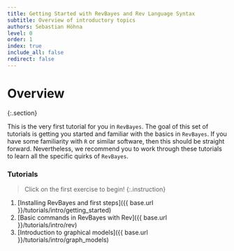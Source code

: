 ```yaml
---
title: Getting Started with RevBayes and Rev Language Syntax
subtitle: Overview of introductory topics
authors: Sebastian Höhna
level: 0
order: 1
index: true
include_all: false
redirect: false
---
```


Overview
========
{:.section}

This is the very first tutorial for you in `RevBayes`. The goal of this set of tutorials is 
getting you started and familiar with the basics in `RevBayes`. If you have some familiarity 
with `R` or similar software, then this should be straight forward. Nevertheless, we recommend
you to work through these tutorials to learn all the specific quirks of `RevBayes`.



### Tutorials

>Click on the first exercise to begin!
{:.instruction}

1. [Installing RevBayes and first steps]({{ base.url }}/tutorials/intro/getting_started)
2. [Basic commands in RevBayes with Rev]({{ base.url }}/tutorials/intro/rev)
3. [Introduction to graphical models]({{ base.url }}/tutorials/intro/graph_models)
